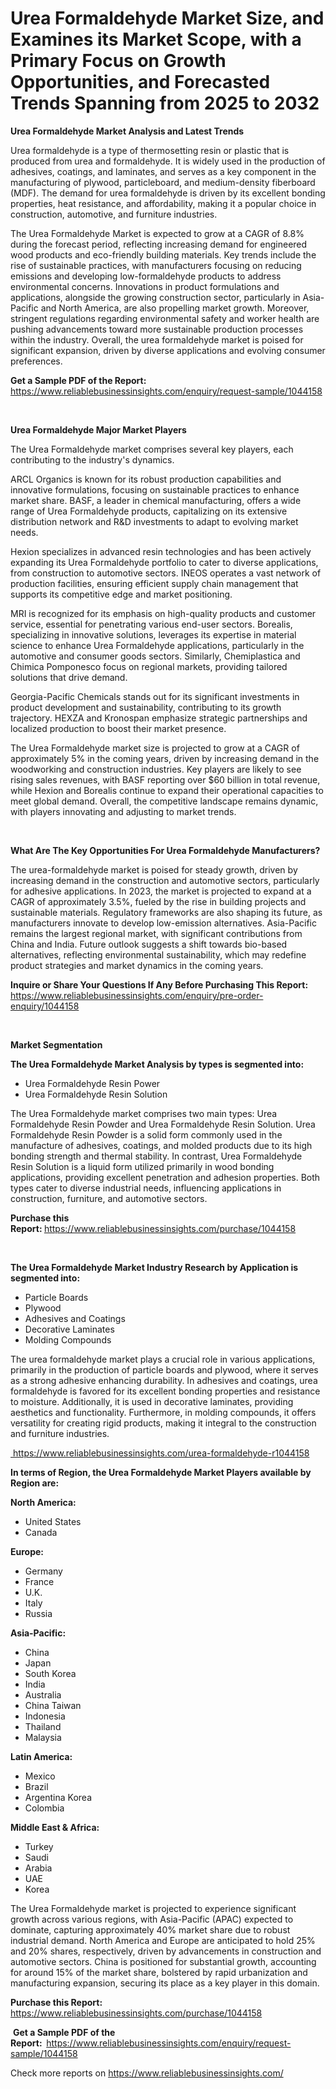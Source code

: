 <p><h1>Urea Formaldehyde Market Size, and Examines its Market Scope, with a Primary Focus on Growth Opportunities, and Forecasted Trends Spanning from 2025 to 2032</h1></p><p><strong>Urea Formaldehyde Market Analysis and Latest Trends</strong></p>
<p><p>Urea formaldehyde is a type of thermosetting resin or plastic that is produced from urea and formaldehyde. It is widely used in the production of adhesives, coatings, and laminates, and serves as a key component in the manufacturing of plywood, particleboard, and medium-density fiberboard (MDF). The demand for urea formaldehyde is driven by its excellent bonding properties, heat resistance, and affordability, making it a popular choice in construction, automotive, and furniture industries.</p><p>The Urea Formaldehyde Market is expected to grow at a CAGR of 8.8% during the forecast period, reflecting increasing demand for engineered wood products and eco-friendly building materials. Key trends include the rise of sustainable practices, with manufacturers focusing on reducing emissions and developing low-formaldehyde products to address environmental concerns. Innovations in product formulations and applications, alongside the growing construction sector, particularly in Asia-Pacific and North America, are also propelling market growth. Moreover, stringent regulations regarding environmental safety and worker health are pushing advancements toward more sustainable production processes within the industry. Overall, the urea formaldehyde market is poised for significant expansion, driven by diverse applications and evolving consumer preferences.</p></p>
<p><strong>Get a Sample PDF of the Report:&nbsp;</strong> <a href="https://www.reliablebusinessinsights.com/enquiry/request-sample/1044158?utm_campaign=2102&utm_medium=2&utm_source=Github&utm_content=ia&utm_term=30012025&utm_id=urea-formaldehyde">https://www.reliablebusinessinsights.com/enquiry/request-sample/1044158</a></p>
<p>&nbsp;</p>
<p><strong>Urea Formaldehyde Major Market Players</strong></p>
<p><p>The Urea Formaldehyde market comprises several key players, each contributing to the industry's dynamics. </p><p>ARCL Organics is known for its robust production capabilities and innovative formulations, focusing on sustainable practices to enhance market share. BASF, a leader in chemical manufacturing, offers a wide range of Urea Formaldehyde products, capitalizing on its extensive distribution network and R&D investments to adapt to evolving market needs.</p><p>Hexion specializes in advanced resin technologies and has been actively expanding its Urea Formaldehyde portfolio to cater to diverse applications, from construction to automotive sectors. INEOS operates a vast network of production facilities, ensuring efficient supply chain management that supports its competitive edge and market positioning.</p><p>MRI is recognized for its emphasis on high-quality products and customer service, essential for penetrating various end-user sectors. Borealis, specializing in innovative solutions, leverages its expertise in material science to enhance Urea Formaldehyde applications, particularly in the automotive and consumer goods sectors. Similarly, Chemiplastica and Chimica Pomponesco focus on regional markets, providing tailored solutions that drive demand.</p><p>Georgia-Pacific Chemicals stands out for its significant investments in product development and sustainability, contributing to its growth trajectory. HEXZA and Kronospan emphasize strategic partnerships and localized production to boost their market presence.</p><p>The Urea Formaldehyde market size is projected to grow at a CAGR of approximately 5% in the coming years, driven by increasing demand in the woodworking and construction industries. Key players are likely to see rising sales revenues, with BASF reporting over $60 billion in total revenue, while Hexion and Borealis continue to expand their operational capacities to meet global demand. Overall, the competitive landscape remains dynamic, with players innovating and adjusting to market trends.</p></p>
<p>&nbsp;</p>
<p><strong>What Are The Key Opportunities For Urea Formaldehyde Manufacturers?</strong></p>
<p><p>The urea-formaldehyde market is poised for steady growth, driven by increasing demand in the construction and automotive sectors, particularly for adhesive applications. In 2023, the market is projected to expand at a CAGR of approximately 3.5%, fueled by the rise in building projects and sustainable materials. Regulatory frameworks are also shaping its future, as manufacturers innovate to develop low-emission alternatives. Asia-Pacific remains the largest regional market, with significant contributions from China and India. Future outlook suggests a shift towards bio-based alternatives, reflecting environmental sustainability, which may redefine product strategies and market dynamics in the coming years.</p></p>
<p><strong>Inquire or Share Your Questions If Any Before Purchasing This Report:</strong> <a href="https://www.reliablebusinessinsights.com/enquiry/pre-order-enquiry/1044158?utm_campaign=2102&utm_medium=2&utm_source=Github&utm_content=ia&utm_term=30012025&utm_id=urea-formaldehyde">https://www.reliablebusinessinsights.com/enquiry/pre-order-enquiry/1044158</a></p>
<p>&nbsp;</p>
<p><strong>Market Segmentation</strong></p>
<p><strong>The Urea Formaldehyde Market Analysis by types is segmented into:</strong></p>
<p><ul><li>Urea Formaldehyde Resin Power</li><li>Urea Formaldehyde Resin Solution</li></ul></p>
<p><p>The Urea Formaldehyde market comprises two main types: Urea Formaldehyde Resin Powder and Urea Formaldehyde Resin Solution. Urea Formaldehyde Resin Powder is a solid form commonly used in the manufacture of adhesives, coatings, and molded products due to its high bonding strength and thermal stability. In contrast, Urea Formaldehyde Resin Solution is a liquid form utilized primarily in wood bonding applications, providing excellent penetration and adhesion properties. Both types cater to diverse industrial needs, influencing applications in construction, furniture, and automotive sectors.</p></p>
<p><strong>Purchase this Report:&nbsp;</strong><a href="https://www.reliablebusinessinsights.com/purchase/1044158?utm_campaign=2102&utm_medium=2&utm_source=Github&utm_content=ia&utm_term=30012025&utm_id=urea-formaldehyde">https://www.reliablebusinessinsights.com/purchase/1044158</a></p>
<p>&nbsp;</p>
<p><strong>The Urea Formaldehyde Market Industry Research by Application is segmented into:</strong></p>
<p><ul><li>Particle Boards</li><li>Plywood</li><li>Adhesives and Coatings</li><li>Decorative Laminates</li><li>Molding Compounds</li></ul></p>
<p><p>The urea formaldehyde market plays a crucial role in various applications, primarily in the production of particle boards and plywood, where it serves as a strong adhesive enhancing durability. In adhesives and coatings, urea formaldehyde is favored for its excellent bonding properties and resistance to moisture. Additionally, it is used in decorative laminates, providing aesthetics and functionality. Furthermore, in molding compounds, it offers versatility for creating rigid products, making it integral to the construction and furniture industries.</p></p>
<p><a href="https://www.reliablebusinessinsights.com/urea-formaldehyde-r1044158?utm_campaign=2102&utm_medium=2&utm_source=Github&utm_content=ia&utm_term=30012025&utm_id=urea-formaldehyde">&nbsp;https://www.reliablebusinessinsights.com/urea-formaldehyde-r1044158</a></p>
<p><strong>In terms of Region, the Urea Formaldehyde Market Players available by Region are:</strong></p>
<p>
    <p> <strong> North America: </strong>
        <ul>
            <li>United States</li>
            <li>Canada</li>
        </ul>
        </p> 
    <p> <strong> Europe: </strong>
        <ul>
            <li>Germany</li>
            <li>France</li>
            <li>U.K.</li>
            <li>Italy</li>
            <li>Russia</li>
        </ul>
        </p> 
    <p> <strong> Asia-Pacific: </strong>
        <ul>
            <li>China</li>
            <li>Japan</li>
            <li>South Korea</li>
            <li>India</li>
            <li>Australia</li>
            <li>China Taiwan</li>
            <li>Indonesia</li>
            <li>Thailand</li>
            <li>Malaysia</li>
        </ul>
        </p> 
    <p> <strong> Latin America: </strong>
        <ul>
            <li>Mexico</li>
            <li>Brazil</li>
            <li>Argentina Korea</li>
            <li>Colombia</li>
        </ul>
        </p> 
    <p> <strong> Middle East & Africa: </strong>
        <ul>
            <li>Turkey</li>
            <li>Saudi</li>
            <li>Arabia</li>
            <li>UAE</li>
            <li>Korea</li>
        </ul>
    </p>
    </p>
<p><p>The Urea Formaldehyde market is projected to experience significant growth across various regions, with Asia-Pacific (APAC) expected to dominate, capturing approximately 40% market share due to robust industrial demand. North America and Europe are anticipated to hold 25% and 20% shares, respectively, driven by advancements in construction and automotive sectors. China is positioned for substantial growth, accounting for around 15% of the market share, bolstered by rapid urbanization and manufacturing expansion, securing its place as a key player in this domain.</p></p>
<p><strong>Purchase this Report: </strong><a href="https://www.reliablebusinessinsights.com/purchase/1044158?utm_campaign=2102&utm_medium=2&utm_source=Github&utm_content=ia&utm_term=30012025&utm_id=urea-formaldehyde">https://www.reliablebusinessinsights.com/purchase/1044158</a></p>
<p>&nbsp;<strong>Get a Sample PDF of the Report:&nbsp;&nbsp;</strong><a href="https://www.reliablebusinessinsights.com/enquiry/request-sample/1044158?utm_campaign=2102&utm_medium=2&utm_source=Github&utm_content=ia&utm_term=30012025&utm_id=urea-formaldehyde">https://www.reliablebusinessinsights.com/enquiry/request-sample/1044158</a></p>
<p><strong></strong></p>
<p>Check more reports on <a href="https://www.reliablebusinessinsights.com/?utm_campaign=2102&utm_medium=2&utm_source=Github&utm_content=ia&utm_term=30012025&utm_id=urea-formaldehyde">https://www.reliablebusinessinsights.com/</a></p>